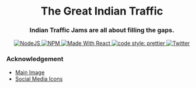 <h1 align="center"> The Great Indian Traffic</h1> 
<h3 align="center"> Indian Traffic Jams are all about filling the gaps.</h3> 

<p align="center">
  <a href="https://nodejs.org/en/blog/release/v12.13.0/">
  <img alt="NodeJS" src="https://img.shields.io/badge/node-12.14.1-important?style=flat-square" />
  </a>
  <a href="https://www.npmjs.com/package/npm/v/6.13.4">
  <img alt="NPM" src="https://img.shields.io/badge/npm-6.13.7-blueviolet?style=flat-square" />
  </a>
  <a href="https://reactjs.org/">
  <img alt="Made With React" src="https://img.shields.io/badge/made%20with-react-61DAFB?style=flat-square" />
  </a>
  <a href="https://github.com/prettier/prettier">
  <img alt="code style: prettier" src="https://img.shields.io/badge/code_style-prettier-ff69b4.svg?style=flat-square?style=flat-square" />
  </a>
  <a href="https://twitter.com/intent/tweet?text=Check+out+this+cool+website&url=https%3A%2F%2Ftgit.vercel.app%2F" target="_blank"  rel="noopener noreferrer">
  <img alt="Twitter" src="https://img.shields.io/twitter/url?url=https%3A%2F%2Fgithub.com%2Fdazzlerkumar%2FThe-Great-Indian-Traffic%2F" />
  </a>
  <br/>
</p>



### Acknowledgement
 - [Main Image](https://www.clipartmax.com/download/m2i8b1i8N4m2G6m2_horn-ok-please-logo/)
 - [Social Media Icons](https://iconscout.com/contributors/flat-icons)